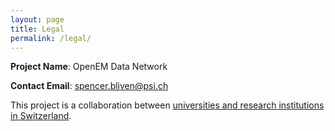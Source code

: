 ```yaml
---
layout: page
title: Legal
permalink: /legal/
---
```


**Project Name**: OpenEM Data Network

**Contact Email**: spencer.bliven@psi.ch

This project is a collaboration between <a href="/team">universities and research institutions in Switzerland</a>.